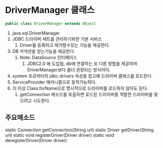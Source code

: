 # DriverManager 클래스 
```java 
public class DriverManager extends Object
```

1. java.sql.DriverManager
1. JDBC 드라이버 세트를 관리하기위한 기본 서비스
    1. Driver를 등록하고 제거할수있는 기능을 제공한다.
1. DB 커넥션을 얻는기능을 제공한다.
    1. Note: DataSource 인터페이스
        1. JDBC2.0 에 도입됨, db에 연결하는 또 다른 방법을 제공하며 DriverManager보다 좀더 권장되는 방식이다.
1. system 프로퍼티의 jdbc.drivers 속성을 참고해 드라이버 클래스를 로드한다. 
1. ServiceProvider 매커니즘으로 동작가능하다.
1. 더 이상 Class.forName으로 명시적으로 드라이버를 로드하지 않아도 된다.
    1. getConnection 메소드를 호출하면 로드된 드라이버중 적합한 드라이버를 찾으려고 시도한다.
 

## 주요메소드
static Connection getConnection(String url)
static Driver getDriver(String url)
static void	registerDriver(Driver driver)
static void	deregisterDriver(Driver driver)